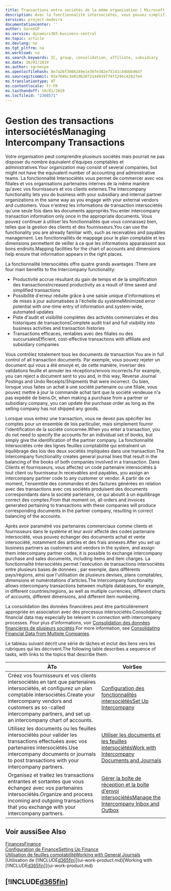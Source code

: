 ```yaml
---
title: Transactions entre sociétés de la même organisation | Microsoft Docs
description: Avec la fonctionnalité intersociétés, vous pouvez simplifier les processus et les transactions entre sociétés appartenant à la même organisation.
services: project-madeira
documentationcenter: ''
author: SorenGP
ms.service: dynamics365-business-central
ms.topic: article
ms.devlang: na
ms.tgt_pltfrm: na
ms.workload: na
ms.search.keywords: IC, group, consolidation, affiliate, subsidiary
ms.date: 10/01/2019
ms.author: sgroespe
ms.openlocfilehash: 8e7a26f3086249e1e36fe302e75141c44bbb46d7
ms.sourcegitcommit: 02e704bc3e01d62072144919774f1244c42827e4
ms.translationtype: HT
ms.contentlocale: fr-FR
ms.lasthandoff: 10/01/2019
ms.locfileid: "2308571"
---
```

# <a name="managing-intercompany-transactions"></a><span data-ttu-id="8f34a-103">Gestion des transactions intersociétés</span><span class="sxs-lookup"><span data-stu-id="8f34a-103">Managing Intercompany Transactions</span></span>
<span data-ttu-id="8f34a-104">Votre organisation peut comprendre plusieurs sociétés mais pourrait ne pas disposer du nombre équivalent d'équipes comptables et administratives.</span><span class="sxs-lookup"><span data-stu-id="8f34a-104">Your organization may consist of several companies, but might not have the equivalent number of accounting and administrative teams.</span></span> <span data-ttu-id="8f34a-105">La fonctionnalité Intersociétés vous permet de commercer avec vos filiales et vos organisations partenaires internes de la même manière qu'avec vos fournisseurs et vos clients externes.</span><span class="sxs-lookup"><span data-stu-id="8f34a-105">The Intercompany functionality lets you do business with your subsidiary and internal partner organizations in the same way as you engage with your external vendors and customers.</span></span> <span data-ttu-id="8f34a-106">Vous n'entrez les informations de transaction intersociétés qu'une seule fois dans les documents appropriés.</span><span class="sxs-lookup"><span data-stu-id="8f34a-106">You enter intercompany transaction information only once in the appropriate documents.</span></span> <span data-ttu-id="8f34a-107">Vous pouvez continuer à utiliser les fonctionnalités que vous connaissez bien, telles que la gestion des clients et des fournisseurs.</span><span class="sxs-lookup"><span data-stu-id="8f34a-107">You can use the functionality you are already familiar with, such as receivables and payables management.</span></span> <span data-ttu-id="8f34a-108">Les fonctionnalités de mappage pour le plan comptable et les dimensions permettent de veiller à ce que les informations apparaissent aux bons endroits.</span><span class="sxs-lookup"><span data-stu-id="8f34a-108">Mapping facilities for the chart of accounts and dimensions help ensure that information appears in the right places.</span></span>  

<span data-ttu-id="8f34a-109">La fonctionnalité Intersociétés offre quatre grands avantages :</span><span class="sxs-lookup"><span data-stu-id="8f34a-109">There are four main benefits to the Intercompany functionality:</span></span>  

- <span data-ttu-id="8f34a-110">Productivité accrue résultant du gain de temps et de la simplification des transactions</span><span class="sxs-lookup"><span data-stu-id="8f34a-110">Increased productivity as a result of time saved and simplified transactions</span></span>  
- <span data-ttu-id="8f34a-111">Possibilité d'erreur réduite grâce à une saisie unique d'informations et de mises à jour automatisées à l'échelle du système</span><span class="sxs-lookup"><span data-stu-id="8f34a-111">Minimized error potential with one-time entry of information and system-wide, automated updates</span></span>  
- <span data-ttu-id="8f34a-112">Piste d'audit et visibilité complètes des activités commerciales et des historiques de transactions</span><span class="sxs-lookup"><span data-stu-id="8f34a-112">Complete audit trail and full visibility into business activities and transaction histories</span></span>  
- <span data-ttu-id="8f34a-113">Transactions efficaces, rentables avec des filiales ou des succursales</span><span class="sxs-lookup"><span data-stu-id="8f34a-113">Efficient, cost-effective transactions with affiliate and subsidiary companies</span></span>  

<span data-ttu-id="8f34a-114">Vous contrôlez totalement tous les documents de transaction.</span><span class="sxs-lookup"><span data-stu-id="8f34a-114">You are in full control of all transaction documents.</span></span> <span data-ttu-id="8f34a-115">Par exemple, vous pouvez rejeter un document qui vous a été envoyé et, de cette manière, inverser des validations feuille et annuler les réceptions/envois incorrects.</span><span class="sxs-lookup"><span data-stu-id="8f34a-115">For example, you can reject a document sent to you and, in this way, Reverse Journal Postings and Undo Receipts/Shipments that were incorrect.</span></span> <span data-ttu-id="8f34a-116">Ou bien, lorsque vous faites un achat à une société partenaire ou une filiale, vous pouvez mettre à jour la commande achat tant que la société vendeuse n'a pas expédié de biens.</span><span class="sxs-lookup"><span data-stu-id="8f34a-116">Or, when making a purchase from a partner or subsidiary company, you can update the purchase order as long as the selling company has not shipped any goods.</span></span>  

<span data-ttu-id="8f34a-117">Lorsque vous entrez une transaction, vous ne devez pas spécifier les comptes pour un ensemble de lois particulier, mais simplement fournir l'identification de la société concernée.</span><span class="sxs-lookup"><span data-stu-id="8f34a-117">When you enter a transaction, you do not need to specify the accounts for an individual set of books, but simply give the identification of the partner company.</span></span> <span data-ttu-id="8f34a-118">La fonctionnalité Intersociétés crée des lignes feuilles comptabilité qui entraînent un équilibrage des lois des deux sociétés impliquées dans une transaction.</span><span class="sxs-lookup"><span data-stu-id="8f34a-118">The Intercompany functionality creates general journal lines that result in the balancing of the books of both companies involved in a transaction.</span></span> <span data-ttu-id="8f34a-119">Dans Clients et fournisseurs, vous affectez un code partenaire intersociétés à tout client ou fournisseur.</span><span class="sxs-lookup"><span data-stu-id="8f34a-119">In receivables and payables, you assign an intercompany partner code to any customer or vendor.</span></span> <span data-ttu-id="8f34a-120">À partir de ce moment, l'ensemble des commandes et des factures générées en relation avec des transactions avec ces sociétés produisent des documents correspondants dans la société partenaire, ce qui aboutit à un équilibrage correct des comptes.</span><span class="sxs-lookup"><span data-stu-id="8f34a-120">From that moment on, all orders and invoices generated pertaining to transactions with these companies will produce corresponding documents in the partner company, resulting in correct balancing of the accounts.</span></span>  

 <span data-ttu-id="8f34a-121">Après avoir paramétré vos partenaires commerciaux comme clients et fournisseurs dans le système et leur avoir affecté des codes partenaire intersociété, vous pouvez échanger des documents achat et vente intersociété, notamment des articles et des frais annexes.</span><span class="sxs-lookup"><span data-stu-id="8f34a-121">After you set up business partners as customers and vendors in the system, and assign them intercompany partner codes, it is possible to exchange intercompany purchase and sales documents, including items and item charges.</span></span> <span data-ttu-id="8f34a-122">La fonctionnalité Intersociétés permet l'exécution de transactions intersociétés entre plusieurs bases de données ; par exemple, dans différents pays/régions, ainsi que l'utilisation de plusieurs devises, plans comptables, dimensions et numérotations d'articles.</span><span class="sxs-lookup"><span data-stu-id="8f34a-122">The Intercompany functionality allows intercompany transactions between multiple databases, for example, in different countries/regions, as well as multiple currencies, different charts of accounts, different dimensions, and different item numbering.</span></span>  

<span data-ttu-id="8f34a-123">La consolidation des données financières peut être particulièrement appropriée en association avec des processus intersociétés.</span><span class="sxs-lookup"><span data-stu-id="8f34a-123">Consolidating financial data may especially be relevant in connection with intercompany processes.</span></span> <span data-ttu-id="8f34a-124">Pour plus d'informations, voir [Consolidation des données financières de plusieurs sociétés](finance-consolidated-company-reporting.md).</span><span class="sxs-lookup"><span data-stu-id="8f34a-124">For more information, see [Consolidating Financial Data from Multiple Companies](finance-consolidated-company-reporting.md).</span></span>

<span data-ttu-id="8f34a-125">Le tableau suivant décrit une série de tâches et inclut des liens vers les rubriques qui les décrivent.</span><span class="sxs-lookup"><span data-stu-id="8f34a-125">The following table describes a sequence of tasks, with links to the topics that describe them.</span></span>

 |<span data-ttu-id="8f34a-126">À</span><span class="sxs-lookup"><span data-stu-id="8f34a-126">To</span></span> |<span data-ttu-id="8f34a-127">Voir</span><span class="sxs-lookup"><span data-stu-id="8f34a-127">See</span></span>|
 |---|---|
 |<span data-ttu-id="8f34a-128">Créez vos fournisseurs et vos clients intersociétés en tant que partenaires intersociétés, et configurez un plan comptable intersociétés.</span><span class="sxs-lookup"><span data-stu-id="8f34a-128">Create your intercompany vendors and customers as so-called intercompany partners, and set up an intercompany chart of accounts.</span></span>|[<span data-ttu-id="8f34a-129">Configuration des fonctionnalités intersociétés</span><span class="sxs-lookup"><span data-stu-id="8f34a-129">Set Up Intercompany</span></span>](intercompany-how-setup.md)|
 |<span data-ttu-id="8f34a-130">Utilisez les documents ou les feuilles intersociétés pour valider les transactions effectuées avec vos partenaires intersociétés.</span><span class="sxs-lookup"><span data-stu-id="8f34a-130">Use intercompany documents or journals to post transactions with your intercompany partners.</span></span>|[<span data-ttu-id="8f34a-131">Utiliser les documents et les feuilles intersociétés</span><span class="sxs-lookup"><span data-stu-id="8f34a-131">Work with Intercompany Documents and Journals</span></span>](intercompany-how-work-documents-journals.md)|
 |<span data-ttu-id="8f34a-132">Organisez et traitez les transactions entrantes et sortantes que vous échangez avec vos partenaires intersociétés.</span><span class="sxs-lookup"><span data-stu-id="8f34a-132">Organize and process incoming and outgoing transactions that you exchange with your intercompany partners.</span></span>|[<span data-ttu-id="8f34a-133">Gérer la boîte de réception et la boîte d'envoi intersociétés</span><span class="sxs-lookup"><span data-stu-id="8f34a-133">Manage the Intercompany Inbox and Outbox</span></span>](intercompany-how-manage-intercompany-inbox.md)|

## <a name="see-also"></a><span data-ttu-id="8f34a-134">Voir aussi</span><span class="sxs-lookup"><span data-stu-id="8f34a-134">See Also</span></span>
[<span data-ttu-id="8f34a-135">Finances</span><span class="sxs-lookup"><span data-stu-id="8f34a-135">Finance</span></span>](finance.md)  
[<span data-ttu-id="8f34a-136">Configuration de Finance</span><span class="sxs-lookup"><span data-stu-id="8f34a-136">Setting Up Finance</span></span>](finance-setup-finance.md)  
[<span data-ttu-id="8f34a-137">Utilisation de feuilles comptabilité</span><span class="sxs-lookup"><span data-stu-id="8f34a-137">Working with General Journals</span></span>](ui-work-general-journals.md)  
<span data-ttu-id="8f34a-138">[Utilisation de [!INCLUDE[d365fin](includes/d365fin_md.md)]](ui-work-product.md)</span><span class="sxs-lookup"><span data-stu-id="8f34a-138">[Working with [!INCLUDE[d365fin](includes/d365fin_md.md)]](ui-work-product.md)</span></span>

## [!INCLUDE[d365fin](includes/free_trial_md.md)]  
